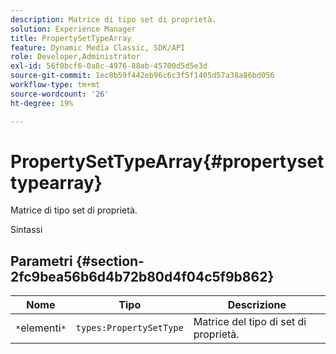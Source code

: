 ```yaml
---
description: Matrice di tipo set di proprietà.
solution: Experience Manager
title: PropertySetTypeArray
feature: Dynamic Media Classic, SDK/API
role: Developer,Administrator
exl-id: 56f0bcf6-0a8c-4976-88ab-45700d5d5e3d
source-git-commit: 1ec8b59f442eb96c6c3f5f1405d57a38a86bd056
workflow-type: tm+mt
source-wordcount: '26'
ht-degree: 19%

---
```


# PropertySetTypeArray{#propertysettypearray}

Matrice di tipo set di proprietà.

Sintassi

## Parametri {#section-2fc9bea56b6d4b72b80d4f04c5f9b862}

| Nome | Tipo | Descrizione |
|---|---|---|
| `*`elementi`*` | `types:PropertySetType` | Matrice del tipo di set di proprietà. |
